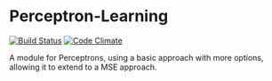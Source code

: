 # Perceptron-Learning
[![Build Status](https://img.shields.io/travis/maael/Perceptron-Learning.svg)](https://travis-ci.org/maael/Perceptron-Learning)
[![Code Climate](https://img.shields.io/codeclimate/github/maael/Perceptron-Learning.svg)](https://codeclimate.com/github/maael/Perceptron-Learning)

A module for Perceptrons, using a basic approach with more options, allowing it to extend to a MSE approach.